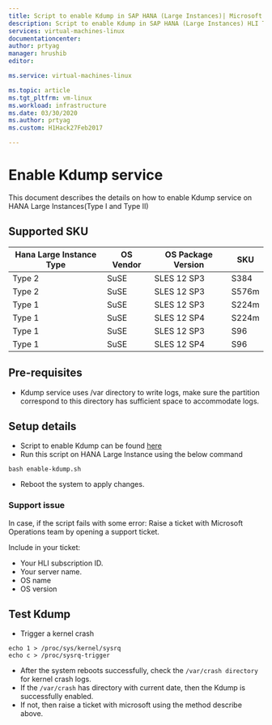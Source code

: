 ```yaml
---
title: Script to enable Kdump in SAP HANA (Large Instances)| Microsoft Docs
description: Script to enable Kdump in SAP HANA (Large Instances) HLI Type I, HLI Type II
services: virtual-machines-linux
documentationcenter:
author: prtyag
manager: hrushib
editor:

ms.service: virtual-machines-linux

ms.topic: article
ms.tgt_pltfrm: vm-linux
ms.workload: infrastructure
ms.date: 03/30/2020
ms.author: prtyag
ms.custom: H1Hack27Feb2017

---
```


# Enable Kdump service
This document describes the details on how to enable Kdump service on  HANA Large Instances(Type I and Type II)

## Supported SKU
|  Hana Large Instance Type   |  OS Vendor   |  OS Package Version   |  SKU	       |
|-----------------------------|--------------|-----------------------|-------------|
|   Type 2                    |  SuSE        |   SLES 12 SP3         |  S384       |
|   Type 2                    |  SuSE        |   SLES 12 SP3         |  S576m      |
|   Type 1                    |  SuSE        |   SLES 12 SP3         |  S224m      |
|   Type 1                    |  SuSE        |   SLES 12 SP4         |  S224m      |
|   Type 1                    |  SuSE        |   SLES 12 SP3         |  S96        |
|   Type 1                    |  SuSE        |   SLES 12 SP4         |  S96        |

## Pre-requisites
- Kdump service uses /var directory to write logs, make sure the partition correspond to this directory has sufficient
space to accommodate logs.

## Setup details
- Script to enable Kdump can be found [here](https://github.com/Azure/sap-hana/blob/master/tools/enable-kdump.sh)
- Run this script on HANA Large Instance using the below command
```
bash enable-kdump.sh
```
- Reboot the system to apply changes.

### Support issue
In case, if the script fails with some error:
Raise a ticket with Microsoft Operations team by opening a support ticket.

Include in your ticket:

* Your HLI subscription ID.
* Your server name.
* OS name
* OS version

## Test Kdump
- Trigger a kernel crash
```
echo 1 > /proc/sys/kernel/sysrq
echo c > /proc/sysrq-trigger
```
- After the system reboots successfully, check the `/var/crash directory` for kernel crash logs.
- If the `/var/crash` has directory with current date, then the Kdump is successfully enabled.
- If not, then raise a ticket with microsoft using the method describe above.
